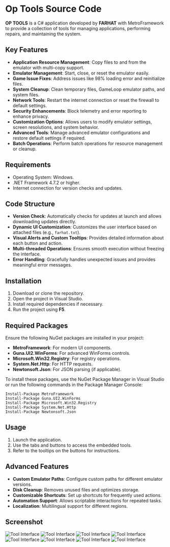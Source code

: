 # Op Tools Source Code

**OP TOOLS** is a C# application developed by **FARHAT** with MetroFramework to provide a collection of tools for managing applications, performing repairs, and maintaining the system.

## Key Features
- **Application Resource Management**: Copy files to and from the emulator with multi-copy support.
- **Emulator Management**: Start, close, or reset the emulator easily.
- **Game Issue Fixes**: Address issues like 98% loading error and reinitialize files.
- **System Cleanup**: Clean temporary files, GameLoop emulator paths, and system files.
- **Network Tools**: Restart the internet connection or reset the firewall to default settings.
- **Security Enhancements**: Block telemetry and error reporting to enhance privacy.
- **Customization Options**: Allows users to modify emulator settings, screen resolutions, and system behavior.
- **Advanced Tools**: Manage advanced emulator configurations and restore default settings if required.
- **Batch Operations**: Perform batch operations for resource management or cleanup.

## Requirements
- Operating System: Windows.
- .NET Framework 4.7.2 or higher.
- Internet connection for version checks and updates.

## Code Structure
- **Version Check**: Automatically checks for updates at launch and allows downloading updates directly.
- **Dynamic UI Customization**: Customizes the user interface based on attached files (e.g., `farhat.txt`).
- **Visual Alerts and Custom Tooltips**: Provides detailed information about each button and action.
- **Multi-threaded Operations**: Ensures smooth execution without freezing the interface.
- **Error Handling**: Gracefully handles unexpected issues and provides meaningful error messages.

## Installation
1. Download or clone the repository.
2. Open the project in Visual Studio.
3. Install required dependencies if necessary.
4. Run the project using **F5**.

## Required Packages
Ensure the following NuGet packages are installed in your project:
- **MetroFramework**: For modern UI components.
- **Guna.UI2.WinForms**: For advanced WinForms controls.
- **Microsoft.Win32.Registry**: For registry operations.
- **System.Net.Http**: For HTTP requests.
- **Newtonsoft.Json**: For JSON parsing (if applicable).

To install these packages, use the NuGet Package Manager in Visual Studio or run the following commands in the Package Manager Console:
```
Install-Package MetroFramework
Install-Package Guna.UI2.WinForms
Install-Package Microsoft.Win32.Registry
Install-Package System.Net.Http
Install-Package Newtonsoft.Json
```

## Usage
1. Launch the application.
2. Use the tabs and buttons to access the embedded tools.
3. Refer to the tooltips on the buttons for instructions.

## Advanced Features
- **Custom Emulator Paths**: Configure custom paths for different emulator versions.
- **Disk Cleanup**: Removes unused files and optimizes storage.
- **Customizable Shortcuts**: Set up shortcuts for frequently used actions.
- **Automation Support**: Allows scriptable interactions for repeated tasks.
- **Localization**: Multilingual support for different regions.

## Screenshot
![Tool Interface](./images/Home.png)
![Tool Interface](./images/GameLoop.png)
![Tool Interface](./images/Android.png)
![Tool Interface](./images/Control.png)
![Tool Interface](./images/Cleaner.png)
![Tool Interface](./images/Programs1.png)
![Tool Interface](./images/Programs2.png)
![Tool Interface](./images/Programs3.png)
